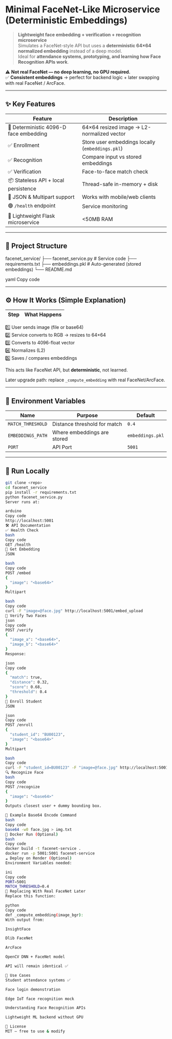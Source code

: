 # Minimal FaceNet-Like Microservice (Deterministic Embeddings)

> **Lightweight face embedding + verification + recognition microservice**  
> Simulates a FaceNet-style API but uses a **deterministic 64×64 normalized embedding** instead of a deep model.  
Ideal for **attendance systems, prototyping, and learning how Face Recognition APIs work**.

⚠️ **Not real FaceNet — no deep learning, no GPU required.**  
✅ **Consistent embeddings** → perfect for backend logic + later swapping with real FaceNet / ArcFace.

---

## ✨ Key Features

| Feature | Description |
|--------|-------------|
🧠 Deterministic 4096-D face embedding | 64×64 resized image → L2-normalized vector  
✅ Enrollment | Store user embeddings locally (`embeddings.pkl`)  
✅ Recognition | Compare input vs stored embeddings  
✅ Verification | Face-to-face match check  
📦 Stateless API + local persistence | Thread-safe in-memory + disk  
🧾 JSON & Multipart support | Works with mobile/web clients  
🟢 `/health` endpoint | Service monitoring  
🚀 Lightweight Flask microservice | <50MB RAM | No GPU  

---

## 📁 Project Structure

facenet_service/
├── facenet_service.py # Service code
├── requirements.txt
├── embeddings.pkl # Auto-generated (stored embeddings)
└── README.md

yaml
Copy code

---

## ⚙️ How It Works (Simple Explanation)

| Step | What Happens |
|------|-------------|
1️⃣ User sends image (file or base64)  
2️⃣ Service converts to RGB → resizes to 64×64  
3️⃣ Converts to 4096-float vector  
4️⃣ Normalizes (L2)  
5️⃣ Saves / compares embeddings  

This acts like FaceNet API, but **deterministic**, not learned.

Later upgrade path: replace `_compute_embedding` with real FaceNet/ArcFace.

---

## 🔧 Environment Variables

| Name | Purpose | Default |
|------|--------|--------|
`MATCH_THRESHOLD` | Distance threshold for match | `0.4`  
`EMBEDDINGS_PATH` | Where embeddings are stored | `embeddings.pkl`  
`PORT` | API Port | `5001`  

---

## 🚀 Run Locally

```bash
git clone <repo>
cd facenet_service
pip install -r requirements.txt
python facenet_service.py
Server runs at:

arduino
Copy code
http://localhost:5001
🛠️ API Documentation
✅ Health Check
bash
Copy code
GET /health
🧬 Get Embedding
JSON

bash
Copy code
POST /embed
{
  "image": "<base64>"
}
Multipart

bash
Copy code
curl -F "image=@face.jpg" http://localhost:5001/embed_upload
🤝 Verify Two Faces
json
Copy code
POST /verify
{
  "image_a": "<base64>",
  "image_b": "<base64>"
}
Response:

json
Copy code
{
  "match": true,
  "distance": 0.32,
  "score": 0.68,
  "threshold": 0.4
}
📝 Enroll Student
JSON

json
Copy code
POST /enroll
{
  "student_id": "BU00123",
  "image": "<base64>"
}
Multipart

bash
Copy code
curl -F "student_id=BU00123" -F "image=@face.jpg" http://localhost:5001/enroll
🔍 Recognize Face
bash
Copy code
POST /recognize
{
  "image": "<base64>"
}
Outputs closest user + dummy bounding box.

🧪 Example Base64 Encode Command
bash
Copy code
base64 -w0 face.jpg > img.txt
🐳 Docker Run (Optional)
bash
Copy code
docker build -t facenet-service .
docker run -p 5001:5001 facenet-service
☁️ Deploy on Render (Optional)
Environment Variables needed:

ini
Copy code
PORT=5001
MATCH_THRESHOLD=0.4
🔁 Replacing With Real FaceNet Later
Replace this function:

python
Copy code
def _compute_embedding(image_bgr):
With output from:

InsightFace

Dlib FaceNet

ArcFace

OpenCV DNN + FaceNet model

API will remain identical ✅

📌 Use Cases
Student attendance systems ✅

Face login demonstration

Edge IoT face recognition mock

Understanding Face Recognition APIs

Lightweight ML backend without GPU

📜 License
MIT — free to use & modify

